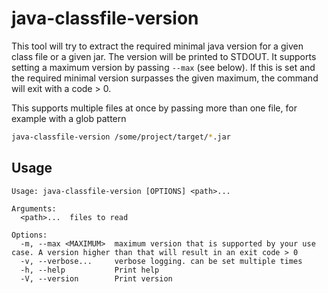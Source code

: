 # java-classfile-version

This tool will try to extract the required minimal java version for a given class file or a given jar. The version will be printed to STDOUT.
It supports setting a maximum version by passing `--max` (see below). If this is set and the required minimal version surpasses the given maximum,
the command will exit with a code > 0.

This supports multiple files at once by passing more than one file, for example with a glob pattern

```sh
java-classfile-version /some/project/target/*.jar
```

## Usage

```
Usage: java-classfile-version [OPTIONS] <path>...

Arguments:
  <path>...  files to read

Options:
  -m, --max <MAXIMUM>  maximum version that is supported by your use case. A version higher than that will result in an exit code > 0
  -v, --verbose...     verbose logging. can be set multiple times
  -h, --help           Print help
  -V, --version        Print version
  
```
